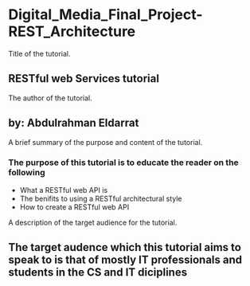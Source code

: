 # Digital_Media_Final_Project-REST_Architecture

Title of the tutorial.
## RESTful web Services tutorial

The author of the tutorial.
## by: Abdulrahman Eldarrat
A brief summary of the purpose and content of the tutorial.
### The purpose of this tutorial is to educate the reader on the following
* What a RESTful web API is
* The benifits to using a RESTful architectural style
* How to create a RESTful web API

A description of the target audience for the tutorial.
## The target audence which this tutorial aims to speak to is that of mostly IT professionals and students in the CS and IT diciplines
